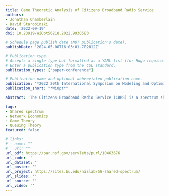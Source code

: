 ```yaml
---
title: Game Theoretic Analysis of Citizens Broadband Radio Service
authors:
- Jonathan Chamberlain
- David Starobinski
date: '2022-09-19'
doi: 10.23919/WiOpt56218.2022.9930583

# Schedule page publish date (NOT publication's date).
publishDate: '2024-05-08T16:03:01.702812Z'

# Publication type.
# Accepts a single type but formatted as a YAML list (for Hugo requirements).
# Enter a publication type from the CSL standard.
publication_types: ["paper-conference"]

# Publication name and optional abbreviated publication name.
publication: "*2022 20th International Symposium on Modeling and Optimization in Mobile, Ad hoc, and Wireless Networks*"
publication_short: "*WiOpt*"

abstract: 'The Citizens Broadband Radio Service (CBRS) is a spectrum sharing framework on the 3.5 GHz tier with three priority tiers: the incumbents, priority commercial users (PAL), and general commercial users (GAA). Thus, commercial users compete for resources within the second and third priority tiers. The interaction between commercial providers and customers is complicated by the presence of the incumbents, who impact the availability of spectrum but bypass the market entirely. In particular, PAL customers are themselves subject to preemption even with the priority purchase. In this paper, we propose a game-theoretic framework to shed light into the equilibrium outcomes and the impact of the incumbents into these. We determine that there exist several possible equilibrium regions, including one with a unique mixed equilibrium which is stable in the evolutionary stable strategy sense, and others featuring unstable mixed equilibria and stable pure equilibria. We show that for fixed parameters, the maximum possible revenue a provider can obtain is associated with a stable equilibrium and is thus guaranteed. However, changes in incumbent behavior can result in phase changes which have a sizable impact on the maximum potential revenue.'

tags:
- Shared spectrum
- Network Economics
- Game Theory
- Queuing Theory
featured: false

# links:
# - name: ""
#   url: ""
url_pdf: https://par.nsf.gov/servlets/purl/10463676
url_code: ''
url_dataset: ''
url_poster: ''
url_project: https://sites.bu.edu/nislab/5G-shared-spectrum/
url_slides: ''
url_source: ''
url_video: ''
---
```









